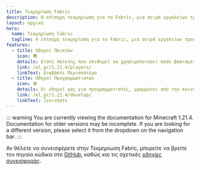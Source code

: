 ```yaml
---
title: Τεκμηρίωση Fabric
description: Η επίσημη τεκμηρίωση για το Fabric, μια σειρά εργαλείων τροποποίησης (modding) για το Minecraft.
layout: αρχική
hero:
  name: Τεκμηρίωση Fabric
  tagline: Η επίσημη τεκμηρίωση για το Fabric, μια σειρά εργαλείων τροποποίησης (modding) για το Minecraft.
features:
  - title: Οδηγοί Παικτών
    icon: 📚
    details: Είστε παίκτης που επιθυμεί να χρησιμοποιήσει mods βασισμένα στο Fabric; Οι οδηγοί μας για τους παίκτες σας καλύπτουν. Αυτοί οι οδηγοί θα σας βοηθήσουν στη λήψη, εγκατάσταση και αντιμετώπιση προβλημάτων των mods Fabric.
    link: /el_gr/1.21.4/players/
    linkText: Διαβάστε Περισσότερα
  - title: Οδηγοί Προγραμματιστών
    icon: 🛠️
    details: Οι οδηγοί μας για προγραμματιστές, γραμμένοι από την κοινότητά μας, καλύπτουν τα πάντα, από τη δημιουργία του περιβάλλοντος ανάπτυξής σας μέχρι προχωρημένα θέματα όπως η απόδοση και η δικτύωση.
    link: /el_gr/1.21.4/develop/
    linkText: Ξεκινήστε
---
```


::: warning
You are currently viewing the documentation for Minecraft 1.21.4.
Documentation for older versions may be incomplete.
If you are looking for a different version, please select it from the dropdown on the navigation bar.
:::

Αν θέλετε να συνεισφέρετε στην Τεκμηρίωση Fabric, μπορείτε να βρείτε τον πηγαίο κώδικα στο [GitHub](https://github.com/FabricMC/fabric-docs), καθώς και τις σχετικές [οδηγίες συνεισφοράς](./contributing).
